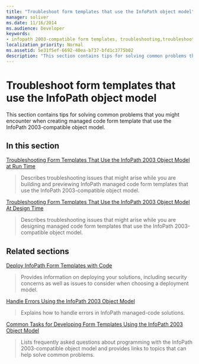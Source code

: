 ```yaml
---
title: "Troubleshoot form templates that use the InfoPath object model"
manager: soliver
ms.date: 11/16/2014
ms.audience: Developer
keywords:
- infopath 2003-compatible form templates, troubleshooting,troubleshooting form templates [InfoPath 2007],form templates [InfoPath 2007], troubleshooting,troubleshooting [InfoPath 2007], InfoPath 2003-compatible form templates
localization_priority: Normal
ms.assetid: 5e31f5ef-6692-40ea-b737-bfd1c3775b02
description: "This section contains tips for solving common problems that you might encounter when creating managed code form template that use the InfoPath 2003-compatible object model."
---
```


# Troubleshoot form templates that use the InfoPath object model

This section contains tips for solving common problems that you might encounter when creating managed code form template that use the InfoPath 2003-compatible object model.
  
## In this section

[Troubleshooting Form Templates That Use the InfoPath 2003 Object Model at Run Time](troubleshooting-form-templates-that-use-infopath-2003-object-model-at-runtime.md)
  
> Describes troubleshooting issues that might arise while you are building and previewing InfoPath managed code form templates that use the InfoPath 2003-compatible object model.
    
[Troubleshooting Form Templates That Use the InfoPath 2003 Object Model At Design Time](troubleshooting-form-templates-that-use-the-infopath-2003-object-model-at-design.md)
  
> Describes troubleshooting issues that might arise while you are designing managed code form templates that use the InfoPath 2003-compatible object model.
    
## Related sections

[Deploy InfoPath Form Templates with Code](how-to-deploy-infopath-form-templates-with-code.md)
  
> Provides information on deploying your solutions, including security concerns as well as issues to consider when choosing a deployment model.
    
[Handle Errors Using the InfoPath 2003 Object Model](how-to-handle-errors-using-the-infopath-2003-object-model.md)
  
> Explains how to handle errors in InfoPath managed-code solutions.
    
[Common Tasks for Developing Form Templates Using the InfoPath 2003 Object Model](common-tasks-for-developing-form-templates-using-the-infopath-2003-object-model.md)
  
> Lists frequently asked questions about programming with the InfoPath 2003-compatible object model and provides links to topics that can help solve common problems.
    

